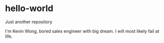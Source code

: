 # hello-world
Just another repository

I'm Kevin Wong, bored sales engineer with big dream. I will most likely fail at life.
